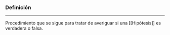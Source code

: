 ### Definición
---
Procedimiento que se sigue para tratar de averiguar si una [[Hipótesis]] es verdadera o falsa.